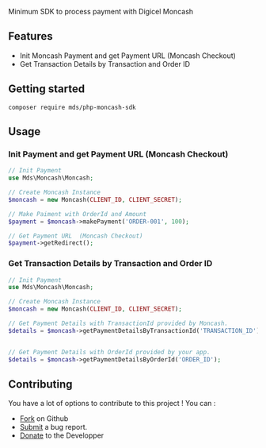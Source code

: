 Minimum SDK to process payment with Digicel Moncash

## Features

- Init Moncash Payment and get Payment URL  (Moncash Checkout)
- Get Transaction Details by Transaction and Order ID

## Getting started

```
composer require mds/php-moncash-sdk 
```

## Usage

### Init Payment and get Payment URL  (Moncash Checkout)

```php
// Init Payment
use Mds\Moncash\Moncash;

// Create Moncash Instance
$moncash = new Moncash(CLIENT_ID, CLIENT_SECRET);

// Make Paiment with OrderId and Amount
$payment = $moncash->makePayment('ORDER-001', 100);

// Get Payment URL  (Moncash Checkout)
$payment->getRedirect();
```

### Get Transaction Details by Transaction and Order ID

```php
// Init Payment
use Mds\Moncash\Moncash;

// Create Moncash Instance
$moncash = new Moncash(CLIENT_ID, CLIENT_SECRET);

// Get Payment Details with TransactionId provided by Moncash.
$details = $moncash->getPaymentDetailsByTransactionId('TRANSACTION_ID');


// Get Payment Details with OrderId provided by your app.
$details = $moncash->getPaymentDetailsByOrderId('ORDER_ID');
```

## Contributing

You have a lot of options to contribute to this project ! You can :

- [Fork](https://github.com/midsonlajeanty/php-moncash-sdk) on Github
- [Submit](https://github.com/midsonlajeanty/php-moncash-sdk/issues) a bug report.
- [Donate](https://www.buymeacoffee.com/midsonlajeanty) to the Developper
